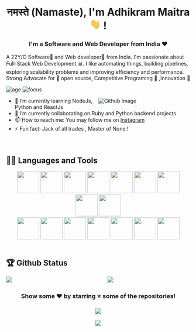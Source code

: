 ![]()
<h1 align="center"> नमस्ते (Namaste), I'm Adhikram Maitra <img src="https://raw.githubusercontent.com/ABSphreak/ABSphreak/master/gifs/Hi.gif" width="30px"> ! </h1>

<h3 align="center">I'm a Software and Web Developer from India ❤</h3>
  
A 22Y/O Software🌈 and Web developer🎯 from India. I'm passionate about Full-Stack Web Development.:bar_chart:. I like automating things, building pipelines, exploring scalability problems and improving efficiency and performance. Strong Advocate for 📜 open source, Competitive Programing 🚀 ,Innovation :robot: 


![age](https://img.shields.io/badge/Age-22-brightgreen)
![focus](https://img.shields.io/badge/focus-FullStack-brightgreen)


<img width="50%" align="right" alt="Github Image" src="https://raw.githubusercontent.com/onimur/.github/master/.resources/git-header.svg" />

- 🌱 I’m currently learning NodeJs, Python and ReactJs
- 👯 I’m currently  collaborating on Ruby and Python backend projects 
- 📫 How to reach me: You may follow me on [Instagram](https://www.instagram.com/_the.odist_) 
- ⚡ Fun fact: Jack of all trades , Master of None ! 
<br />


## 👨‍💻 Languages and Tools

<div align="center">
  
<img src="https://?logos/c++.png?raw=true" height="60" width="60">
<img src="https://?logos/python.png?raw=true" height="60" width="60">
<img src="https://?logos/JS.png?raw=true" height="60" width="60">
<img src="https://cdn.iconscout.com/icon/free/png-512/node-js-1174925.png" height="60" width="60">
<img src="https://?logos/next.png?raw=true" height="60" width="60">
<img src="https://?logos/css.png?raw=true" height="60" width="60">
<img src="https://?logos/html.png?raw=true" height="60" width="60">
<img src="https://?logos/django.jpg?raw=true" height="60" width="60">
<img src="https://img.icons8.com/color/452/mongodb.png" height="60" width="60">

<br>

<img src="https://?logos/react.png?raw=true" height="60" width="60">
<img src="https://?logos/php.png?raw=true" height="60" width="60">
<img src="https://?logos/sql.png?raw=true" height="60" width="60">
<img src="https://?logos/postgres.png?raw=true" height="60" width="60">
<img src="https://?logos/git.png?raw=true" height="60" width="60">
<img src="https://?logos/vs.png?raw=true" height="60" width="60">
<img src="https://?logos/bootstrap.png?raw=true" height="60" width="60">
</div>

<br >

## 🏆 Github Status

<img  src="https://github-readme-stats.vercel.app/api?username=Adhikram&show_icons=true&hide_border=true&theme=dark" width="45%" align="right" >

<img  src="https://github-readme-streak-stats.herokuapp.com/?user=Adhikram&theme=dark" width="45%" >

<br>

<div align="center">


### Show some ❤️ by starring ⭐ some of the repositories!


[<img src="https://img.shields.io/badge/linkedin-%230077B5.svg?&style=for-the-badge&logo=linkedin&logoColor=white">](https://www.linkedin.com/in/adhikram-maitra)

[<img src="https://img.shields.io/badge/Portfolio-%23000000.svg?&style=for-the-badge">](https://adhikram-maitra-portfolio.netlify.app/)


</div>





